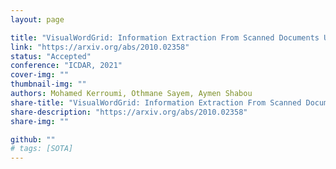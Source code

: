 ```yaml
---
layout: page

title: "VisualWordGrid: Information Extraction From Scanned Documents Using A Multimodal Approach"
link: "https://arxiv.org/abs/2010.02358"
status: "Accepted"
conference: "ICDAR, 2021"
cover-img: ""
thumbnail-img: ""
authors: Mohamed Kerroumi, Othmane Sayem, Aymen Shabou
share-title: "VisualWordGrid: Information Extraction From Scanned Documents Using A Multimodal Approach"
share-description: "https://arxiv.org/abs/2010.02358"
share-img: ""

github: ""
# tags: [SOTA]
---
```

